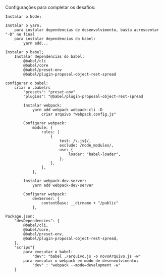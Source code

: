 Configurações para completar os desafios:

    Instalar o Node;
    
    Instalar o yarn;
        para instalar dependencias de desenvolvimento, basta acrescentar "-D" no final
        para instalar dependencias do babel:
            yarn add...
            
    Instalar o babel;
        Instalar dependencias do babel:
            @babel/cli
            @babel/core
            @babel/preset-env
            @babel/plugin-proposal-object-rest-spread

    configurar o babel:
        criar o .babelrc
            "presets": "preset-env"
            "plugins": "@babel/plugin-proposal-object-rest-spread

            Instalar webpack:
                yarn add webpack webpack-cli -D
                    criar arquivo "webpack.config.js"

            Configurar webpack:
                module: {
                    rules: [
                        {
                            test: /\.js$/,
                            exclude: /node_modules/,
                            use: {
                                loader: "babel-loader",
                            },
                        },
                    ],
                },

            Instalar webpack-dev-server:
                yarn add webpack-dev-server

            Configurar webpack:
                devServer: {
                    contentBase: __dirname + "/public"
                },

    Package.json:
        "devDependencies": {
            @babel/cli,
            @babel/core,
            @babel/preset-env,
            @babel/plugin-proposal-object-rest-spread,
        },
        "scrips"{
            para executar o babel:
                "dev": "babel ./arquivo.js -o novoArquivo.js -w"
            para executar o webpack em modo de desenvolvimento:
                "dev" : "webpack --mode=development -w"
        }
